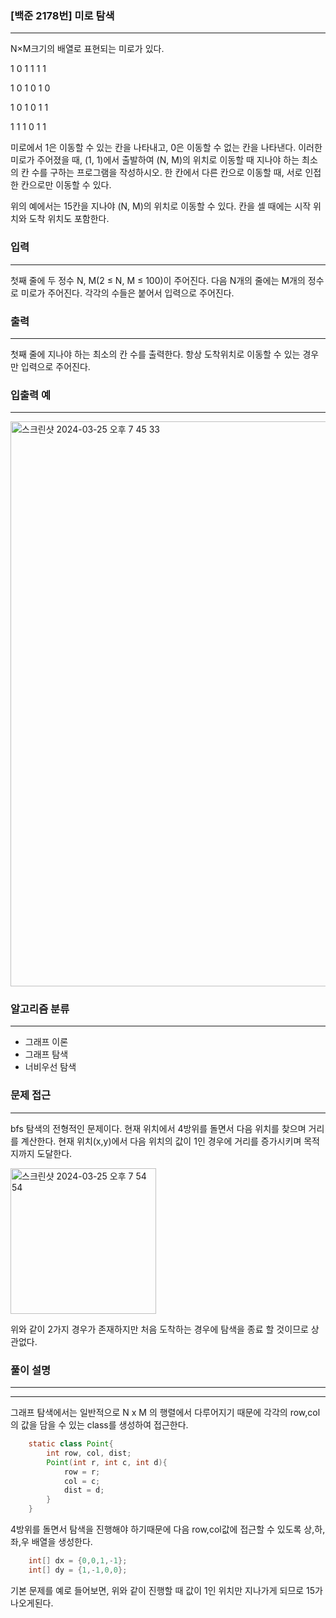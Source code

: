 ### [백준 2178번] 미로 탐색
--- 
N×M크기의 배열로 표현되는 미로가 있다.

1	0	1	1	1	1

1	0	1	0	1	0

1	0	1	0	1	1

1	1	1	0	1	1

미로에서 1은 이동할 수 있는 칸을 나타내고, 0은 이동할 수 없는 칸을 나타낸다. 이러한 미로가 주어졌을 때, (1, 1)에서 출발하여 (N, M)의 위치로 이동할 때 지나야 하는 최소의 칸 수를 구하는 프로그램을 작성하시오. 한 칸에서 다른 칸으로 이동할 때, 서로 인접한 칸으로만 이동할 수 있다.

위의 예에서는 15칸을 지나야 (N, M)의 위치로 이동할 수 있다. 칸을 셀 때에는 시작 위치와 도착 위치도 포함한다.

### 입력
---
첫째 줄에 두 정수 N, M(2 ≤ N, M ≤ 100)이 주어진다. 다음 N개의 줄에는 M개의 정수로 미로가 주어진다. 각각의 수들은 붙어서 입력으로 주어진다.

### 출력
---
첫째 줄에 지나야 하는 최소의 칸 수를 출력한다. 항상 도착위치로 이동할 수 있는 경우만 입력으로 주어진다.

### 입출력 예
---
<img width="904" alt="스크린샷 2024-03-25 오후 7 45 33" src="https://github.com/immyeong/react-github-action/assets/62759873/708b992f-1e32-49ed-87aa-7b08a0eb3fb6">

### 알고리즘 분류
---
- 그래프 이론
- 그래프 탐색
- 너비우선 탐색

### 문제 접근
---
bfs 탐색의 전형적인 문제이다. 현재 위치에서 4방위를 돌면서 다음 위치를 찾으며 거리를 계산한다.
현재 위치(x,y)에서 다음 위치의 값이 1인 경우에 거리를 증가시키며 목적지까지 도달한다.

<img width="233" alt="스크린샷 2024-03-25 오후 7 54 54" src="https://github.com/immyeong/react-github-action/assets/62759873/02acffd1-ecd6-425a-836a-be6fe1b28e21">

위와 같이 2가지 경우가 존재하지만 처음 도착하는 경우에 탐색을 종료 할 것이므로 상관없다.

### 풀이 설명
---
---

그래프 탐색에서는 일반적으로 N x M 의 행렬에서 다루어지기 때문에 각각의 row,col의 값을 담을 수 있는 class를 생성하여 접근한다.

```java
    static class Point{
        int row, col, dist;
        Point(int r, int c, int d){
            row = r;
            col = c;
            dist = d;
        }
    }
```

4방위를 돌면서 탐색을 진행해야 하기때문에 다음 row,col값에 접근할 수 있도록 상,하,좌,우 배열을 생성한다.
```java
    int[] dx = {0,0,1,-1};
    int[] dy = {1,-1,0,0};
```

기본 문제를 예로 들어보면, 위와 같이 진행할 때 값이 1인 위치만 지나가게 되므로 15가 나오게된다.